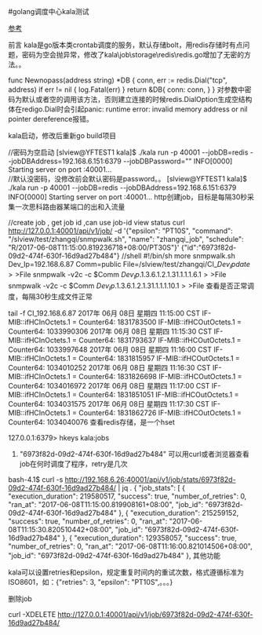 #golang调度中心kala测试

[参考](http://www.jianshu.com/p/4267ea97351d)

前言
kala是go版本类crontab调度的服务，默认存储bolt，用redis存储时有点问题，密码为空会抛异常，修改了kala\job\storage\redis\redis.go增加了无密的方法。。

func Newnopass(address string) *DB {
    conn, err := redis.Dial("tcp", address)
    if err != nil {
        log.Fatal(err)
    }
    return &DB{
        conn: conn,
    }
}
对参数中密码为默认或者空的调用该方法，否则建立连接的时候redis.DialOption生成空结构体在redigo.Dial时会引起panic: runtime error: invalid memory address or nil pointer dereference报错。

kala启动，修改后重新go build项目

//密码为空启动
[slview@YFTEST1 kala]$ ./kala run -p 40001 --jobDB=redis --jobDBAddress=192.168.6.151:6379 --jobDBPassword=""
INFO[0000] Starting server on port :40001...              
//默认没密码，没修改前会默认密码是password。。
[slview@YFTEST1 kala]$ ./kala run -p 40001 --jobDB=redis --jobDBAddress=192.168.6.151:6379
INFO[0000] Starting server on port :40001...
http创建job，目标是每隔30秒采集一次思科路由器某端口的出和入流量

//create job , get job id ,can use job-id view status
curl http://127.0.0.1:40001/api/v1/job/ -d '{"epsilon": "PT10S", "command": "/slview/test/zhangqi/snmpwalk.sh", "name": "zhangqi_job", "schedule": "R/2017-06-08T11:15:00.819236718+08:00/PT30S"}'
{"id":"6973f82d-09d2-474f-630f-16d9ad27b484"}
//shell
#!/bin/sh
more snmpwalk.sh 
Dev_Ip=192.168.6.87
Comm=public
File=/slview/test/zhangqi/CI_$Dev_Ip
date >>$File
snmpwalk -v2c -c $Comm $Dev_Ip .1.3.6.1.2.1.31.1.1.1.6.1 >>$File
snmpwalk -v2c -c $Comm $Dev_Ip .1.3.6.1.2.1.31.1.1.1.10.1 >>$File
查看是否正常调度，每隔30秒生成文件正常

 tail -f CI_192.168.6.87 
2017年 06月 08日 星期四 11:15:00 CST
IF-MIB::ifHCInOctets.1 = Counter64: 1831783500
IF-MIB::ifHCOutOctets.1 = Counter64: 1033990306
2017年 06月 08日 星期四 11:15:30 CST
IF-MIB::ifHCInOctets.1 = Counter64: 1831793637
IF-MIB::ifHCOutOctets.1 = Counter64: 1033997648
2017年 06月 08日 星期四 11:16:00 CST
IF-MIB::ifHCInOctets.1 = Counter64: 1831815957
IF-MIB::ifHCOutOctets.1 = Counter64: 1034010252
2017年 06月 08日 星期四 11:16:30 CST
IF-MIB::ifHCInOctets.1 = Counter64: 1831826698
IF-MIB::ifHCOutOctets.1 = Counter64: 1034016972
2017年 06月 08日 星期四 11:17:00 CST
IF-MIB::ifHCInOctets.1 = Counter64: 1831851051
IF-MIB::ifHCOutOctets.1 = Counter64: 1034031575
2017年 06月 08日 星期四 11:17:30 CST
IF-MIB::ifHCInOctets.1 = Counter64: 1831862726
IF-MIB::ifHCOutOctets.1 = Counter64: 1034040076
查看redis存储，是一个hset

127.0.0.1:6379> hkeys kala:jobs
1) "6973f82d-09d2-474f-630f-16d9ad27b484"
可以用curl或者浏览器查看job在何时调度了程序，retry是几次

bash-4.1$ curl -s http://192.168.6.26:40001/api/v1/job/stats/6973f82d-09d2-474f-630f-16d9ad27b484/ | jq .
{
  "job_stats": [
    {
      "execution_duration": 219580517,
      "success": true,
      "number_of_retries": 0,
      "ran_at": "2017-06-08T11:15:00.819908161+08:00",
      "job_id": "6973f82d-09d2-474f-630f-16d9ad27b484"
    },
    {
      "execution_duration": 215259152,
      "success": true,
      "number_of_retries": 0,
      "ran_at": "2017-06-08T11:15:30.820510442+08:00",
      "job_id": "6973f82d-09d2-474f-630f-16d9ad27b484"
    },
    {
      "execution_duration": 129358057,
      "success": true,
      "number_of_retries": 0,
      "ran_at": "2017-06-08T11:16:00.821014506+08:00",
      "job_id": "6973f82d-09d2-474f-630f-16d9ad27b484"
    },
其他功能

kala可以设置retries和epsilon，规定重复时间内的重试次数，格式遵循标准为ISO8601，如：{"retries": 3, "epsilon": "PT10S",。。。}

删除job

curl -XDELETE http://127.0.0.1:40001/api/v1/job/6973f82d-09d2-474f-630f-16d9ad27b484/

